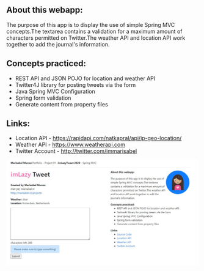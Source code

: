 ## About this webapp:
The purpose of this app is to display the use of simple Spring MVC concepts.The textarea contains a validation for a maximum amount of characters permitted on Twitter.The weather API and location API work together to add the journal's information.

## Concepts practiced:
- REST API and JSON POJO for location and weather API
- Twitter4J library for posting tweets via the form
- Java Spring MVC Configuration
- Spring form validation
- Generate content from property files

##  Links:
- Location API - https://rapidapi.com/natkapral/api/ip-geo-location/
- Weather API - https://www.weatherapi.com
- Twitter Account - http://twitter.com/immarisabel


![screenshoot](https://github.com/immarisabel/imLazyTwitterWebApp/blob/master/screenshootp01tweet.JPG)
